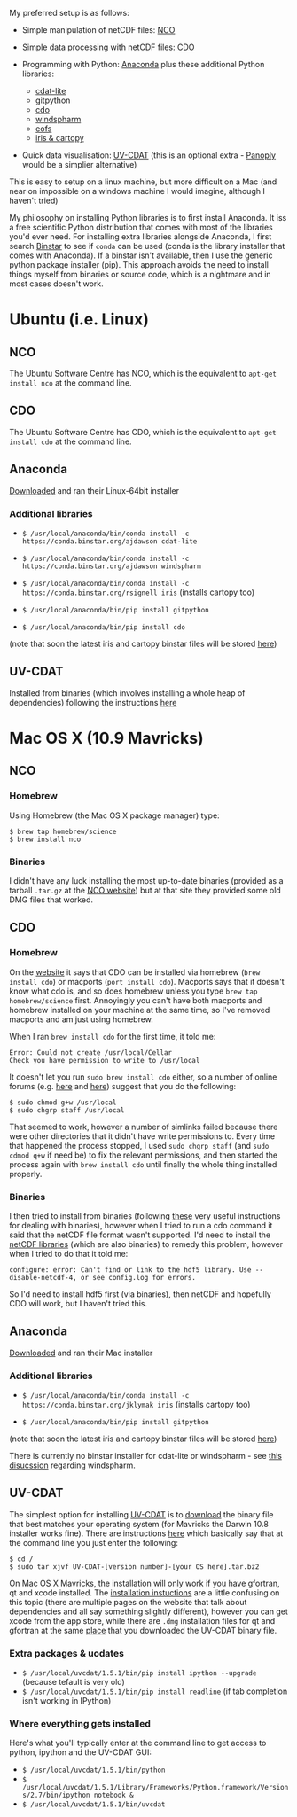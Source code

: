 My preferred setup is as follows:

* Simple manipulation of netCDF files: [NCO](http://nco.sourceforge.net/)
* Simple data processing with netCDF files: [CDO](https://code.zmaw.de/projects/cdo)
* Programming with Python: [Anaconda](http://continuum.io/downloads) plus these additional Python libraries:

    * [cdat-lite](https://pypi.python.org/pypi/cdat-lite/6.0rc2)
    * gitpython
    * [cdo](https://code.zmaw.de/projects/cdo/wiki/Cdo%7Brbpy%7D#Python)
    * [windspharm](http://ajdawson.github.io/windspharm/)
    * [eofs](http://ajdawson.github.io/eofs/)
    * [iris & cartopy](http://scitools.org.uk/)

* Quick data visualisation: [UV-CDAT](http://uvcdat.llnl.gov/) (this is an optional extra - [Panoply](http://www.giss.nasa.gov/tools/panoply/) would be a simplier alternative)

This is easy to setup on a linux machine, but more difficult on a Mac (and near on impossible on a
windows machine I would imagine, although I haven't tried)

My philosophy on installing Python libraries is to first install Anaconda. It iss a free scientific Python
distribution that comes with most of the libraries you'd ever need. For installing extra libraries alongside
Anaconda, I first search [Binstar](https://binstar.org/) to see if `conda` can be used (conda is the library 
installer that comes with Anaconda). If a binstar isn't available, then I use the generic python package
installer (pip). This approach avoids the need to install things myself from binaries or source code, which
is a nightmare and in most cases doesn't work.

# Ubuntu (i.e. Linux)

## NCO

The Ubuntu Software Centre has NCO, which is the equivalent to `apt-get install nco` at the command line.

## CDO

The Ubuntu Software Centre has CDO, which is the equivalent to `apt-get install cdo` at the command line.

## Anaconda

[Downloaded](http://continuum.io/downloads) and ran their Linux-64bit installer 

### Additional libraries

* `$ /usr/local/anaconda/bin/conda install -c https://conda.binstar.org/ajdawson cdat-lite`
* `$ /usr/local/anaconda/bin/conda install -c https://conda.binstar.org/ajdawson windspharm`
* `$ /usr/local/anaconda/bin/conda install -c https://conda.binstar.org/rsignell iris` (installs cartopy too)

* `$ /usr/local/anaconda/bin/pip install gitpython`
* `$ /usr/local/anaconda/bin/pip install cdo`

(note that soon the latest iris and cartopy binstar files will be stored [here](https://binstar.org/scitools))

## UV-CDAT

Installed from binaries (which involves installing a whole heap of dependencies) following the 
instructions [here](https://github.com/UV-CDAT/uvcdat/wiki/Installation-on-Ubuntu)


# Mac OS X (10.9 Mavricks)

## NCO

### Homebrew

Using Homebrew (the Mac OS X package manager) type:

    $ brew tap homebrew/science  
    $ brew install nco

### Binaries

I didn't have any luck installing the most up-to-date binaries (provided as a tarball 
`.tar.gz` at the [NCO website](http://nco.sourceforge.net/)) but at that site they provided
some old DMG files that worked.


## CDO

### Homebrew

On the [website](https://code.zmaw.de/projects/cdo) it says that CDO can be installed via 
homebrew (`brew install cdo`) or macports (`port install cdo`). Macports says that it doesn't
know what cdo is, and so does homebrew unless you type `brew tap homebrew/science` first. 
Annoyingly you can't have both macports and homebrew installed on your machine at the same time,
so I've removed macports and am just using homebrew.

When I ran `brew install cdo` for the first time, it told me:

    Error: Could not create /usr/local/Cellar
    Check you have permission to write to /usr/local

It doesn't let you run `sudo brew install cdo` either, so a number of online forums
(e.g. [here](http://superuser.com/questions/751149/get-around-permission-errors) and
[here](https://github.com/Homebrew/homebrew/issues/3930)) suggest that you do the following:

    $ sudo chmod g+w /usr/local
    $ sudo chgrp staff /usr/local

That seemed to work, however a number of simlinks failed because there were other directories
that it didn't have write permissions to. Every time that happened the process stopped, I used
`sudo chgrp staff` (and `sudo cdmod q+w` if need be) to fix the relevant permissions, and then
started the process again with `brew install cdo` until finally the whole thing installed properly.

### Binaries

I then tried to install from binaries (following [these](https://code.zmaw.de/projects/cdo/embedded/1.6.3/cdo.html#x1-50001.1.1)
very useful instructions for dealing with binaries), however when I tried to run a cdo command 
it said that the netCDF file format wasn't supported. I'd need to install the 
[netCDF libraries](http://www.unidata.ucar.edu/downloads/netcdf/index.jsp) (which are also
binaries) to remedy this problem, however when I tried to do that it told me:

```configure: error: Can't find or link to the hdf5 library. Use --disable-netcdf-4, or see config.log for errors.```

So I'd need to install hdf5 first (via binaries), then netCDF and hopefully CDO will work, but I 
haven't tried this.

## Anaconda

[Downloaded](http://continuum.io/downloads) and ran their Mac installer 

### Additional libraries

* `$ /usr/local/anaconda/bin/conda install -c https://conda.binstar.org/jklymak iris` (installs cartopy too)

* `$ /usr/local/anaconda/bin/pip install gitpython`


(note that soon the latest iris and cartopy binstar files will be stored [here](https://binstar.org/scitools))

There is currently no binstar installer for cdat-lite or windspharm - see [this disucssion](https://github.com/ajdawson/windspharm/issues/39) regarding windspharm.

## UV-CDAT

The simplest option for installing [UV-CDAT](http://uvcdat.llnl.gov/) is to 
[download](http://sourceforge.net/projects/cdat/files/Releases/UV-CDAT/1.5/) the binary file 
that best matches your operating system (for Mavricks the Darwin 10.8 installer works fine).
There are instructions [here](https://github.com/UV-CDAT/uvcdat/wiki/Installation-on-Mac) which 
basically say that at the command line you just enter the following:

    $ cd /
    $ sudo tar xjvf UV-CDAT-[version number]-[your OS here].tar.bz2

On Mac OS X Mavricks, the installation will only work if you have gfortran, qt and xcode installed. The 
[installation instuctions](http://uvcdat.llnl.gov/installing.html) are a little confusing 
on this topic (there are multiple pages on the website that talk about dependencies and all say something
slightly different), however you can get xcode from the app store, while there are `.dmg` installation files
for qt and gfortran at the same [place](http://sourceforge.net/projects/cdat/files/Releases/UV-CDAT/1.5/) 
that you downloaded the UV-CDAT binary file.

### Extra packages & uodates 

* `$ /usr/local/uvcdat/1.5.1/bin/pip install ipython --upgrade`  (because tefault is very old)
* `$ /usr/local/uvcdat/1.5.1/bin/pip install readline`  (if tab completion isn't working in IPython)

### Where everything gets installed

Here's what you'll typically enter at the command line to get access to python, ipython and the
UV-CDAT GUI:

* `$ /usr/local/uvcdat/1.5.1/bin/python` 
* `$ /usr/local/uvcdat/1.5.1/Library/Frameworks/Python.framework/Versions/2.7/bin/ipython notebook &`
* `$ /usr/local/uvcdat/1.5.1/bin/uvcdat`

